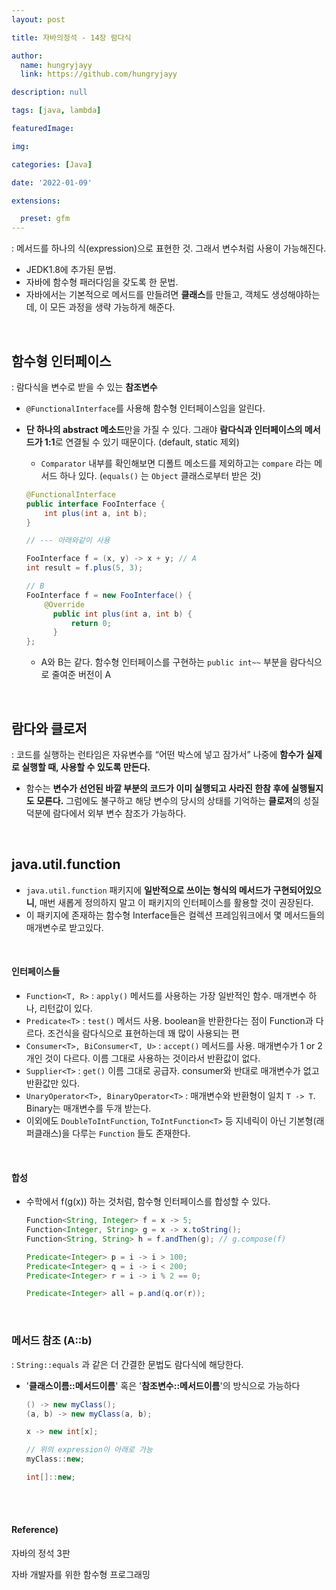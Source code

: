 ```yaml
---
layout: post

title: 자바의정석 - 14장 람다식

author: 
  name: hungryjayy
  link: https://github.com/hungryjayy

description: null

tags: [java, lambda]

featuredImage: 

img: 

categories: [Java]

date: '2022-01-09'

extensions:

  preset: gfm
---
```


: 메서드를 하나의 식(expression)으로 표현한 것. 그래서 변수처럼 사용이 가능해진다.

* JEDK1.8에 추가된 문법.
* 자바에 함수형 패러다임을 갖도록 한 문법.
* 자바에서는 기본적으로 메서드를 만들려면 **클래스**를 만들고, 객체도 생성해야하는데, 이 모든 과정을 생략 가능하게 해준다.

<br>

## 함수형 인터페이스

: 람다식을 변수로 받을 수 있는 **참조변수**

* `@FunctionalInterface`를 사용해 함수형 인터페이스임을 알린다.

* **단 하나의 abstract 메소드**만을 가질 수 있다. 그래야 **람다식과 인터페이스의 메서드가 1:1**로 연결될 수 있기 때문이다. (default, static 제외)

  * `Comparator` 내부를 확인해보면 디폴트 메소드를 제외하고는 `compare` 라는 메서드 하나 있다. (`equals()` 는 `Object` 클래스로부터 받은 것)

  ```java
  @FunctionalInterface
  public interface FooInterface {
      int plus(int a, int b);
  }
  
  // --- 아래와같이 사용
  
  FooInterface f = (x, y) -> x + y; // A
  int result = f.plus(5, 3);
  
  // B
  FooInterface f = new FooInterface() {
      @Override
  		public int plus(int a, int b) {
      		return 0;
    	}
  };
  ```

  * A와 B는 같다. 함수형 인터페이스를 구현하는 `public int~~` 부분을 람다식으로 줄여준 버전이 A

<br>

## 람다와 클로저

: 코드를 실행하는 런타임은 자유변수를 “어떤 박스에 넣고 잠가서” 나중에 **함수가 실제로 실행할 때, 사용할 수 있도록 만든다.** 

* 함수는 **변수가 선언된 바깥 부분의 코드가 이미 실행되고 사라진 한참 후에 실행될지도 모른다.** 그럼에도 불구하고 해당 변수의 당시의 상태를 기억하는 **클로저**의 성질 덕분에 람다에서 외부 변수 참조가 가능하다.

<br>

## java.util.function

* `java.util.function` 패키지에 **일반적으로 쓰이는 형식의 메서드가 구현되어있으니**, 매번 새롭게 정의하지 말고 이 패키지의 인터페이스를 활용할 것이 권장된다.
* 이 패키지에 존재하는 함수형 Interface들은 컬렉션 프레임워크에서 몇 메서드들의 매개변수로 받고있다.

<br>

#### 인터페이스들

* `Function<T, R>` : `apply()` 메서드를 사용하는 가장 일반적인 함수. 매개변수 하나, 리턴값이 있다.
* `Predicate<T>` : `test()` 메서드 사용. boolean을 반환한다는 점이 Function과 다르다. 조건식을 람다식으로 표현하는데 꽤 많이 사용되는 편
* `Consumer<T>, BiConsumer<T, U>` : `accept()` 메서드를 사용. 매개변수가 1 or 2개인 것이 다르다. 이름 그대로 사용하는 것이라서 반환값이 없다.
* `Supplier<T>` : `get()` 이름 그대로 공급자. consumer와 반대로 매개변수가 없고 반환값만 있다.
* `UnaryOperator<T>, BinaryOperator<T>` : 매개변수와 반환형이 일치 `T -> T`. Binary는 매개변수를 두개 받는다.
* 이외에도 `DoubleToIntFunction`, `ToIntFunction<T>` 등 지네릭이 아닌 기본형(래퍼클래스)을 다루는 `Function` 들도 존재한다.

<br>

#### 합성

* 수학에서 f(g(x)) 하는 것처럼, 함수형 인터페이스를 합성할 수 있다.

  ```java
  Function<String, Integer> f = x -> 5;
  Function<Integer, String> g = x -> x.toString();
  Function<String, String> h = f.andThen(g); // g.compose(f)
  
  Predicate<Integer> p = i -> i > 100;
  Predicate<Integer> q = i -> i < 200;
  Predicate<Integer> r = i -> i % 2 == 0;
  
  Predicate<Integer> all = p.and(q.or(r));
  ```

<br>

### 메서드 참조 (A::b)

: `String::equals` 과 같은 더 간결한 문법도 람다식에 해당한다.

* '**클래스이름::메서드이름**' 혹은 '**참조변수::메서드이름**'의 방식으로 가능하다

  ```java
  () -> new myClass();
  (a, b) -> new myClass(a, b);
  
  x -> new int[x];
  
  // 위의 expression이 아래로 가능
  myClass::new;
  
  int[]::new;
  ```

<br><br>

#### Reference)

자바의 정석 3판

자바 개발자를 위한 함수형 프로그래밍

